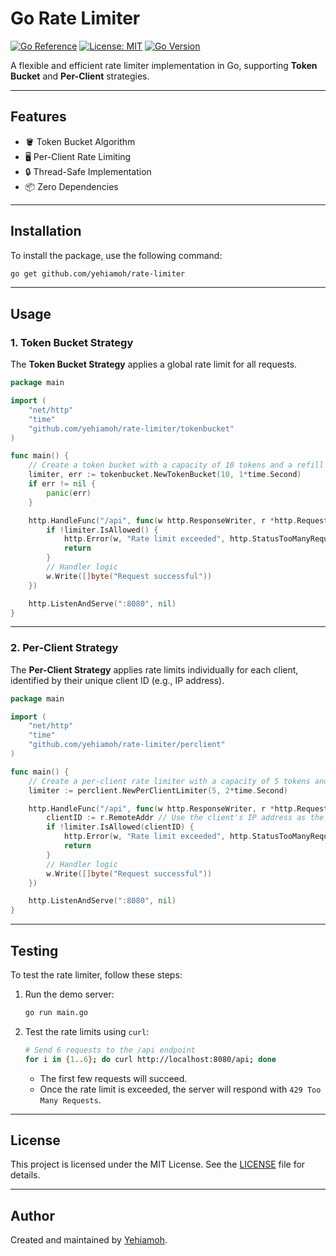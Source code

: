 # Go Rate Limiter

[![Go Reference](https://pkg.go.dev/badge/github.com/yehiamoh/rate-limiter.svg)](https://pkg.go.dev/github.com/yehiamoh/rate-limiter)
[![License: MIT](https://img.shields.io/badge/License-MIT-yellow.svg)](https://opensource.org/licenses/MIT)
[![Go Version](https://img.shields.io/github/go-mod/go-version/yehiamoh/rate-limiter)](https://golang.org/dl/)

A flexible and efficient rate limiter implementation in Go, supporting **Token Bucket** and **Per-Client** strategies.

---

## Features

- 🪣 Token Bucket Algorithm
- 🖥️ Per-Client Rate Limiting
- 🔒 Thread-Safe Implementation
- 📦 Zero Dependencies

---

## Installation

To install the package, use the following command:

```bash
go get github.com/yehiamoh/rate-limiter
```

---

## Usage

### 1. Token Bucket Strategy

The **Token Bucket Strategy** applies a global rate limit for all requests.

```go
package main

import (
    "net/http"
    "time"
    "github.com/yehiamoh/rate-limiter/tokenbucket"
)

func main() {
    // Create a token bucket with a capacity of 10 tokens and a refill rate of 1 token per second.
    limiter, err := tokenbucket.NewTokenBucket(10, 1*time.Second)
    if err != nil {
        panic(err)
    }

    http.HandleFunc("/api", func(w http.ResponseWriter, r *http.Request) {
        if !limiter.IsAllowed() {
            http.Error(w, "Rate limit exceeded", http.StatusTooManyRequests)
            return
        }
        // Handler logic
        w.Write([]byte("Request successful"))
    })

    http.ListenAndServe(":8080", nil)
}
```

---

### 2. Per-Client Strategy

The **Per-Client Strategy** applies rate limits individually for each client, identified by their unique client ID (e.g., IP address).

```go
package main

import (
    "net/http"
    "time"
    "github.com/yehiamoh/rate-limiter/perclient"
)

func main() {
    // Create a per-client rate limiter with a capacity of 5 tokens and a refill rate of 1 token every 2 seconds.
    limiter := perclient.NewPerClientLimiter(5, 2*time.Second)

    http.HandleFunc("/api", func(w http.ResponseWriter, r *http.Request) {
        clientID := r.RemoteAddr // Use the client's IP address as the unique identifier.
        if !limiter.IsAllowed(clientID) {
            http.Error(w, "Rate limit exceeded", http.StatusTooManyRequests)
            return
        }
        // Handler logic
        w.Write([]byte("Request successful"))
    })

    http.ListenAndServe(":8080", nil)
}
```

---

## Testing

To test the rate limiter, follow these steps:

1. Run the demo server:

   ```bash
   go run main.go
   ```

2. Test the rate limits using `curl`:

   ```bash
   # Send 6 requests to the /api endpoint
   for i in {1..6}; do curl http://localhost:8080/api; done
   ```

   - The first few requests will succeed.
   - Once the rate limit is exceeded, the server will respond with `429 Too Many Requests`.

---

## License

This project is licensed under the MIT License. See the [LICENSE](LICENSE) file for details.

---

## Author

Created and maintained by [Yehiamoh](https://github.com/yehiamoh).
